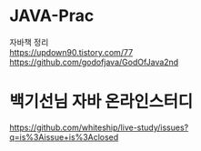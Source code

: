 # JAVA-Prac
자바책 정리 <br>
https://updown90.tistory.com/77 <br>
https://github.com/godofjava/GodOfJava2nd
# 백기선님 자바 온라인스터디 
https://github.com/whiteship/live-study/issues?q=is%3Aissue+is%3Aclosed
